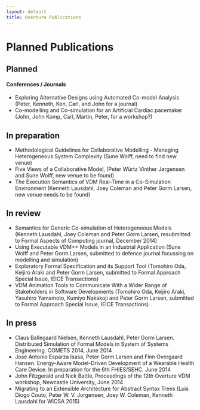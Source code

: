 ```yaml
---
layout: default
title: Overture Publications
---
```


# Planned Publications

## Planned

#### Conferences / Journals


-   Exploring Alternative Designs using Automated Co-model Analysis
    (Peter, Kenneth, Ken, Carl, and John for a journal)
-   Co-modelling and Co-simulation for an Artificial Cardiac pacemaker
    (John, John Komp, Carl, Martin, Peter, for a workshop?)

## In preparation

-   Methodological Guidelines for Collaborative Modelling - Managing
    Heterogeneous System Complexity (Sune Wolff, need to find new venue)
-   Five Views of a Collaborative Model, (Peter Würtz Vinther Jørgensen
    and Sune Wolff, new venue to be found)
-   The Execution Semantics of VDM Real-Time in a Co-Simulation
    Environment (Kenneth Lausdahl, Joey Coleman and Peter Gorm Larsen,
    new venue needs to be found)

## In review

-   Semantics for Generic Co-simulation of Heterogeneous Models (Kenneth
    Lausdahl, Joey Coleman and Peter Gorm Larsen, resubmitted to Formal
    Aspects of Computing journal, December 2014)
-   Using Executable VDM++ Models in an Industrial Application (Sune
    Wolff and Peter Gorm Larsen, submitted to defence journal focussing
    on modelling and simulation)
-   Exploratory Formal Specification and its Support Tool (Tomohiro Oda, 
    Keijiro Araki and Peter Gorm Larsen, submitted to Formal Approach
    Special Issue, IEICE Transactions)
-   VDM Animation Tools to Communicate With a Wider Range of Stakeholders
    in Software Developments (Tomohiro Oda, Keijiro Araki, Yasuhiro
    Yamamoto, Kumiyo Nakakoji and Peter Gorm Larsen, submitted to
    Formal Approach Special Issue, IEICE Transactions)

## In press

-   Claus Ballegaard Nielsen, Kenneth Lausdahl, Peter Gorm Larsen.
    Distributed Simulation of Formal Models in System of Systems
    Engineering. COMETS 2014, June 2014
-   José Antonio Esparza Isasa, Peter Gorm Larsen and Finn Overgaard
    Hansen. Energy-Aware Model-Driven Development of a Wearable Health
    Care Device. In preparation for the 6th FHIES/SEHC. June 2014
-   John Fitzgerald and Nick Battle, Proceedings of the 12th Overture
    VDM workshop, Newcastle University, June 2014
-   Migrating to an Extensible Architecture for Abstract Syntax Trees
    (Luis Diogo Couto, Peter W. V. Jorgensen, Joey W. Coleman, Kenneth
    Lausdahl for WICSA 2015)
